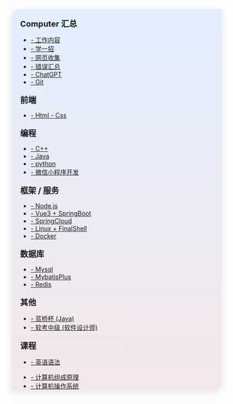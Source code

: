 <div class="sidebar-box">

<p class="box-Computer" style=""><b>Computer 汇总</b></p>

- [- 工作内容](汇总/工作内容/工作内容.md)
- [- 学一招](汇总/学一招/学一招.md)
- [- 网页收集](汇总/收集/收集.md)
- [- 错误汇总](汇总/错误汇总/错误汇总.md)
- [- ChatGPT](汇总/ChatGPT/ChatGPT.md)
- [- Git](汇总/Git/Git.md)

<p style="font-size:18px; margin-bottom:0px;"><b>前端</b></p>

- [- Html - Css](htmlCssJs/html)
<!-- - [- JavaScript (未更新)](htmlCssJs/js) -->

<p style="font-size:18px; margin-bottom:0px;"><b>编程</b></p>

- [- C++](cpp/cpp.md)
- [- Java](java/java.md)
- [- python](python/python.md)
- [- 微信小程序开发](wx/wx.md)


<p style="font-size:18px; margin-bottom:0px;"><b>框架 / 服务</b></p>

- [- Node.js](node/node.md)
- [- Vue3 + SpringBoot](springboot/springboot.md)
- [- SpringCloud](springcloud/springcloud.md)
- [- Linux + FinalShell](Linux/Linux.md)
- [- Docker](docker/docker.md)

<p style="font-size:18px; margin-bottom:0px;"><b>数据库</b></p>

- [- Mysql](sql/sql.md)
- [- MybatisPlus](MybatisPlus/MybatisPlus.md)
- [- Redis](redis/redis.md)

<p style="font-size:18px; margin-bottom:0px;"><b>其他</b></p>

<!-- - [- Java面试题](java面试题/java面试题.md) -->
- [- 蓝桥杯 (Java)](blue/blue.md)
- [- 软考中级 (软件设计师)](软考/软考.md)

<p style="font-size:18px; margin-bottom:0px;"><b>课程</b></p>

- [- 英语语法](英语语法/英语语法.md)
<!-- - [- 数据结构 (未更新)]() -->
- [- 计算机组成原理](组成原理/组成原理.md)
- [- 计算机操作系统](操作系统/操作系统.md)


</div>

<style>
.sidebar-box{  
    padding-top: 1px;
    padding-left: 20px;
    margin: 15px;
    /* 渐变色  */
    border-radius: 20px 0;
    background-image: linear-gradient(to top, #f3e7e9 0%, #e3eeff 99%, #e3eeff 100%);
    /* box-shadow: 0 10px 50px 8px #ccc; */
    box-shadow: 0 6px 15px rgba(36, 37, 38, 0.1);
}
.box-Computer{
    font-size:18px;
    margin-bottom:0px; 
    /* 渐变色 */
    /* background-image: linear-gradient(90deg,#a18cd1,#fbc2eb); */
    /* 作用于文本的渐变色 */
    /* -webkit-background-clip: text; */
    /* -webkit-text-fill-color: transparent; */
}

</style>